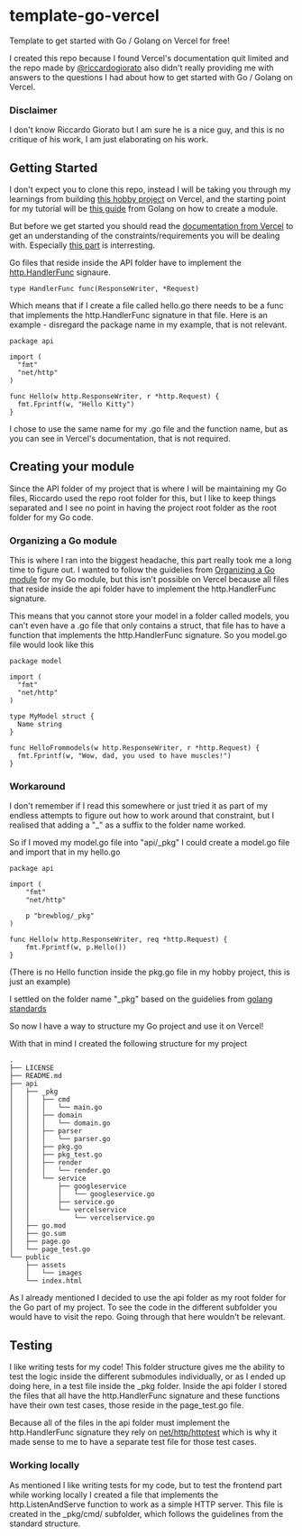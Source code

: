 # template-go-vercel
Template to get started with Go / Golang on Vercel for free!

I created this repo because I found Vercel's documentation quit limited and the repo made by [@riccardogiorato](https://github.com/riccardogiorato/template-go-vercel) also didn't really providing me with answers to the questions I had about how to get started with Go / Golang on Vercel.

### Disclaimer
I don't know Riccardo Giorato but I am sure he is a nice guy, and this is no critique of his work, I am just elaborating on his work.

## Getting Started
I don't expect you to clone this repo, instead I will be taking you through my learnings from building [this hobby project](https://github.com/kristiannissen/brewblog) on Vercel, and the starting point for my tutorial will be [this guide](https://vercel.com/docs/functions/runtimes/go) from Golang on how to create a module.

But before we get started you should read the [documentation from Vercel](https://vercel.com/docs/functions/runtimes/go) to get an understanding of the constraints/requirements you will be dealing with. Especially [this part](https://vercel.com/docs/functions/runtimes/go#advanced-go-usage) is interresting.

Go files that reside inside the API folder have to implement the [http.HandlerFunc](https://pkg.go.dev/net/http@go1.22.1#HandlerFunc) signaure.
```
type HandlerFunc func(ResponseWriter, *Request)
```
Which means that if I create a file called hello.go there needs to be a func that implements the http.HandlerFunc signature in that file. Here is an example - disregard the package name in my example, that is not relevant.
```
package api
 
import (
  "fmt"
  "net/http"
)
 
func Hello(w http.ResponseWriter, r *http.Request) {
  fmt.Fprintf(w, "Hello Kitty")
}
```
I chose to use the same name for my .go file and the function name, but as you can see in Vercel's documentation, that is not required.

## Creating your module
Since the API folder of my project that is where I will be maintaining my Go files, Riccardo used the repo root folder for this, but I like to keep things separated and I see no point in having the project root folder as the root folder for my Go code.

### Organizing a Go module
This is where I ran into the biggest headache, this part really took me a long time to figure out. I wanted to follow the guidelies from [Organizing a Go module](https://go.dev/doc/modules/layout) for my Go module, but this isn't possible on Vercel because all files that reside inside the api folder have to implement the http.HandlerFunc signature.

This means that you cannot store your model in a folder called models, you can't even have a .go file that only contains a struct, that file has to have a function that implements the http.HandlerFunc signature. So you model.go file would look like this
```
package model
 
import (
  "fmt"
  "net/http"
)

type MyModel struct {
  Name string
}

func HelloFrommodels(w http.ResponseWriter, r *http.Request) {
  fmt.Fprintf(w, "Wow, dad, you used to have muscles!")
}
```
### Workaround
I don't remember if I read this somewhere or just tried it as part of my endless attempts to figure out how to work around that constraint, but I realised that adding a "_" as a suffix to the folder name worked.

So if I moved my model.go file into "api/_pkg" I could create a model.go file and import that in my hello.go
```
package api

import (
	"fmt"
	"net/http"

	p "brewblog/_pkg"
)

func Hello(w http.ResponseWriter, req *http.Request) {
	fmt.Fprintf(w, p.Hello())
}
```
(There is no Hello function inside the pkg.go file in my hobby project, this is just an example)

I settled on the folder name "_pkg" based on the guidelies from [golang standards](https://github.com/golang-standards/project-layout?tab=readme-ov-file#pkg)

So now I have a way to structure my Go project and use it on Vercel!

With that in mind I created the following structure for my project
```
.
├── LICENSE
├── README.md
├── api
│   ├── _pkg
│   │   ├── cmd
│   │   │   └── main.go
│   │   ├── domain
│   │   │   └── domain.go
│   │   ├── parser
│   │   │   └── parser.go
│   │   ├── pkg.go
│   │   ├── pkg_test.go
│   │   ├── render
│   │   │   └── render.go
│   │   └── service
│   │       ├── googleservice
│   │       │   └── googleservice.go
│   │       ├── service.go
│   │       └── vercelservice
│   │           └── vercelservice.go
│   ├── go.mod
│   ├── go.sum
│   ├── page.go
│   └── page_test.go
└── public
    ├── assets
    │   └── images
    └── index.html
```
As I already mentioned I decided to use the api folder as my root folder for the Go part of my project. To see the code in the different subfolder you would have to visit the repo. Going through that here wouldn't be relevant.

## Testing
I like writing tests for my code! This folder structure gives me the ability to test the logic inside the different submodules individually, or as I ended up doing here, in a test file inside the _pkg folder. Inside the api folder I stored the files that all have the http.HandlerFunc signature and these functions have their own test cases, those reside in the page_test.go file.

Because all of the files in the api folder must implement the http.HandlerFunc signature they rely on [net/http/httptest](https://pkg.go.dev/net/http/httptest@go1.22.1) which is why it made sense to me to have a separate test file for those test cases.

### Working locally
As mentioned I like writing tests for my code, but to test the frontend part while working locally I created a file that implements the http.ListenAndServe function to work as a simple HTTP server. This file is created in the _pkg/cmd/ subfolder, which follows the guidelines from the standard structure.
